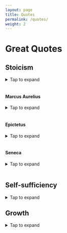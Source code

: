 ```yaml
---
layout: page
title: Quotes
permalink: /quotes/
weight: 2
---
```


# Great Quotes

## Stoicism
<details><summary>Tap to expand</summary>
<ol>
    <li><q>We must all either wear out or rust out, every one of us. My choice is to wear out. — Theodore Roosevelt</q></li>
    <li><q>There is good in everything, if only we look for it. — Laura Ingalls Wilder</q></li>
    <li><q>Character is fate. — Heraclitus</q></li>
    <li><q>If you see fraud and do not say fraud, you are a fraud. — Nicholas Nassim Taleb</q></li>
    <li><q>Every man I meet is my master in some point, and in that I learn of him. — Ralph Waldo Emerson</q></li>
    <li><q>This is not your responsibility but it is your problem. — Cheryl Strayed</q></li>
    <li><q>You are only entitled to the action, never to its fruits. — Bhagavad Gita</q></li>
    <li><q>Self-sufficiency is the greatest of all wealth. — Epicurus</q></li>
    <li><q>Tell me to what you pay attention and I will tell you who you are. — Jose Ortega y Gasset</q></li>
    <li><q>Better to trip with the feet than with the tongue. — Zeno</q></li>
    <li><q>Space I can recover. Time, never. — Napoleon Bonaparte</q></li>
    <li><q>You never know who’s swimming naked until the tide goes out. — Warren Buffett</q></li>
    <li><q>Search others for their virtues, thyself for thy vices. — Benjamin Franklin</q></li>
    <li><q>The world was not big enough for Alexander the Great, but a coffin was. — Juvenal</q></li>
    <li><q>To improve is to change, so to be perfect is to have changed often. — Winston Churchill</q></li>
    <li><q>Judge not, lest you be judged. — Jesus</q></li>
    <li><q>Time and patience are the strongest warriors. — Leo Tolstoy</q></li>
    <li><q>No one saves us but ourselves / No one can and no one may. — Buddha</q></li>
    <li><q>Everything can be taken from a man but one thing: the last of human freedoms - to choose one's attitude in any given set of circumstances, to choose one's own way. - Viktor Frankl</q></li>
</ol>
</details>

<br>

#### Marcus Aurelius
<details><summary>Tap to expand</summary>
<ol>
    <li><q>You could leave life right now. Let that determine what you say and think.</q></li>
    <li><q>The best revenge is not to be like that.</q></li>
    <li><q>Waste no more time arguing what a good man should be. Be one.</q></li>
    <li><q>Everything we hear is an opinion, not a fact. Everything we see is a perspective, not the truth.</q></li>
    <li><q>Choose not to be harmed and you won't feel harmed. Don't feel harmed and you haven't been.</q></li>
    <li><q>The happiness of your life depends upon the quality of your thoughts.</q></li>
    <li><q>The soul becomes dyed with the colour of its thoughts.</q></li>
    <li><q>I have often wondered how it is that every man loves himself more than all the rest of men, but yet sets less value on his own opinion of himself than on the opinion of others.</q></li>
    <li><q>If it is not right do not do it; if it is not true do not say it.</q></li>
</ol>
</details>

<br>


#### Epictetus
<details><summary>Tap to expand</summary>
<ol>
    <li><q>It’s not what happens to you, but how you react to it that matters.</q></li>
    <li><q>It's not things that upset us but our judgments about things.</q></li>
    <li><q>Wealth consists not in having great possessions, but in having few wants.</q></li>
    <li><q>There is only one way to happiness and that is to cease worrying about things which are beyond the power or our will.</q></li>
    <li><q>If you want to improve, be content to be thought foolish and stupid.</q></li>
    <li><q>It is impossible for a man to learn what he thinks he already knows.</q></li>
    <li><q>Circumstances don't make the man, they only reveal him to himself.</q></li>
</ol>
</details>

<br>

#### Seneca
<details><summary>Tap to expand</summary>
<ol>
    <li><q>Being poor is not having too little, it is wanting more.</q></li>
    <li><q>The whole future lies in uncertainty: live immediately.</q></li>
    <li><q>True happiness is… to enjoy the present, without anxious dependence upon the future.</q></li>
    <li><q>What you think about yourself is much more important than what others think of you.</q></li>
    <li><q>Difficulties strengthen the mind, as labor does the body.</q></li>
    <li><q>Luck is what happens when preparation meets opportunity.</q></li>
</ol>
</details>

<br>

## Self-sufficiency
<details><summary>Tap to expand</summary>
<ol>
    <li><q>The way someone else perceives what you do is a result of their own experiences (which you can’t control), their own preferences (which you can’t predict), and their own expectations (which you don’t set). If your choices don’t match their expectations that is their concern, not yours. - James Clear</q></li>
    <li><q>At a party given by a billionaire on Shelter Island, the late Kurt Vonnegut informs his pal, the author Joseph Heller, that their host, a hedge fund manager, had made more money in a single day than Heller had earned from his wildly popular novel Catch 22 over its whole history.<br>Heller responded, 'Yes, but I have something he will never have ... <b>Enough.</b>' <br><a href="[url](https://jamesclear.com/great-speeches/enough-by-john-c-bogle)">"Enough" by John C. Bogle</a></q></li>
</ol>
</details>

## Growth
<details><summary>Tap to expand</summary>
<ol>
    <li><q>If you feed your mind as often as you feed your stomach, then you’ll never have to worry about feeding your stomach or a roof over your head or clothes on your back. - Albert Einstein</q></li>
    <li><q>Your actions are a consequence of your thoughts. Your thoughts are a consequence of what you consume.<br>And in the modern age, what you consume is largely a consequence of how you select and refine your social media feed.<br>Choose better inputs. Get better outputs. - James Clear</q></li>
</ol>
</details>
